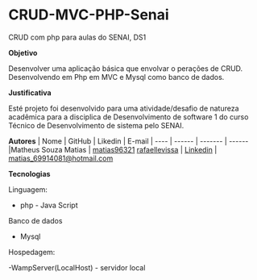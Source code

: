 # CRUD-MVC-PHP-Senai
CRUD com php para aulas do SENAI, DS1

**Objetivo**

Desenvolver uma  aplicação básica que envolvar o perações de CRUD. Desenvolvendo em Php em  MVC e Mysql como banco de dados.  

**Justificativa**
        
Esté projeto  foi desenvolvido para uma atividade/desafio de natureza acadêmica  para a disciplica de Desenvolvimento de software 1 do curso Técnico de Desenvolvimento de sistema pelo SENAI.      

**Autores**
| Nome | GitHub | Likedin | E-mail
| ---- | ------ | ------- | ------
|Matheus Souza Matias | [matias96321](https://github.com/matias96321) [rafaellevissa](https://github.com/rafaellevissa) | [Linkedin](https://www.linkedin.com/in/matheus-matias-011bb5197/) |  matias_69914081@hotmail.com

**Tecnologias**

Linguagem:

- php - Java Script

Banco de dados

- Mysql

Hospedagem:

-WampServer(LocalHost) - servidor local
